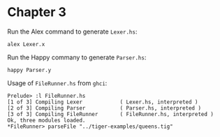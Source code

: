 # Chapter 3

Run the Alex command to generate `Lexer.hs`:

    alex Lexer.x

Run the Happy commany to generate `Parser.hs`:

    happy Parser.y

Usage of `FileRunner.hs` from `ghci`:

    Prelude> :l FileRunner.hs
    [1 of 3] Compiling Lexer            ( Lexer.hs, interpreted )
    [2 of 3] Compiling Parser           ( Parser.hs, interpreted )
    [3 of 3] Compiling FileRunner       ( FileRunner.hs, interpreted )
    Ok, three modules loaded.
    *FileRunner> parseFile "../tiger-examples/queens.tig"
